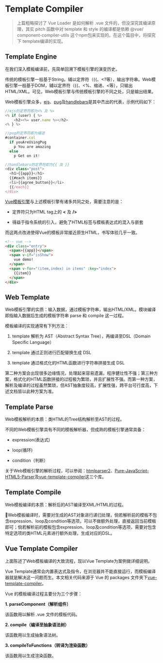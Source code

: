# Template Compiler

> 上篇粗略探讨了 Vue Loader 是如何解析 .vue 文件的，但没深究其编译原理，其实 pitch 函数中对 template 和 style 的编译都是依赖 @vue/ component-compiler-utils 这个npm包来实现的。在这个篇目中，将探究下 template编译的实现。


## Template Engine

在我们深入模板编译前，先简单回溯下模板引擎的演变历史。

传统的模板引擎一般基于String，辅以定界符（{{、<?等），输出字符串。Web模板引擎一般基于DOM，辅以定界符（{{、<%、缩进、<等），只输出HTML/XML。可见，Web模板引擎与传统模板引擎的不同之处，只是输出结果。

Web模板引擎众多，[ejs](https://github.com/tj/ejs)、[pug](https://pugjs.org/api/getting-started.html)及[handlebars](http://handlebarsjs.com/)是其中杰出的代表，示例代码如下：

```javascript
//ejs的定界符即为<% 及 %>
<% if (user) { %>
    <h2><%= user.name %></h2>
<% } %>

//pug的定界符即为缩进
#container.col
  if youAreUsingPug
    p You are amazing
  else
    p Get on it!

//handlebars的定界符即为{{ 及 }}
<div class="post">
  <h1>{{app}}</h1>
  {{#each items}}
  <li>{{agree_button}}</li>
  {{/each}}
</div>

```

[Vue模板引擎](https://vuejs.org/)与上述模板引擎有诸多共同之处，需要注意的是：

- 定界符只为HTML tag上的 **<** 及 **/>**

- 得益于指令系统的引入，避免了HTML标签与模板表达式的混入与嵌套

而这两点改进使得Vue的模板非常接近原生HTML，书写体验几乎一致。

```html
<!-- vue -->
<div class="entry">
  <span>{{app}}</span>
  <span v-if="isShow">
    vue demo!
  </span>
  <span v-for="(item,index) in items" :key="index">
    {{item}}
  </span>
</div>
```

## Web Template

Web模板引擎的实质：输入数据，通过模板字符串，输出HTML/XML。模块编译即指输入数据后生成的模板字符串 parse 和 compile 这一过程。

模板编译的实现通常有下列方法： 

1. template 解析为 AST（Abstract Syntax Tree），再编译至DSL（Domain Specific Language）

2. template 通过正则进行匹配替换生成 DSL

3. template 通过格式化的HTML函数进行字符串拼接生成 DSL

第二种方案会出现很多边缘情况，处理起来容易遗漏，程序健壮性不强；第三种方案，格式化的HTML函数拼接的过程极为繁琐，并且扩展性不强。而第一种方案，解析及编译的过程虽然繁琐，但AST抽象度较高，扩展性强，跨平台可行度高，下述文档皆以此种方案为准。

## Template Parse

Web模板解析的本质：类HTML的Tree结构解析至AST的过程。

不同的Web模板引擎具有不同的模板解析器，但成熟的模板引擎通常具备：

- expression(表达式)

- loop(循环)

- condition（判断）

关于Web模板引擎的解析过程，可以参阅：[htmlparser2](https://github.com/fb55/htmlparser2)、[Pure-JavaScript-HTML5-Parser](https://github.com/blowsie/Pure-JavaScript-HTML5-Parser)及[vue-template-compiler](https://github.com/vuejs/vue/tree/dev/packages/vue-template-compiler#readme)这三个库。

## Template Compile

Web模板编译的本质：解析后的AST编译至XML/HTML的过程。

Web模板编译时，需要对生成的AST对象进行递归处理，倘若解析前的模板不包含expression、loop及condition等选项，可以不做额外处理，直接返回当前模板即可；倘若解析前的模板包含expression、loop及condition等选项，需要对包含特定选项的类HTML元素进行额外处理，生成对应的DSL。

## Vue Template Compiler

上面陈述了Web模板编译的大致流程，现以Vue Template为案例做详细说明。

Vue Template通常会内置表达式及指令，在浏览器并不能直接运行，而模板编译器就是解决这一问题而生。本文相关代码来源于 Vue 的 packages 文件夹下[vue-template-compiler](https://github.com/vuejs/vue/tree/dev/packages/vue-template-compiler)。

Vue 的模板编译过程主要分为三个步骤：

**1. parseComponent（解析组件）**

该函数用以解析 .vue 文件的模板代码。

**2. compile（编译至抽象语法树）**

该函数用以生成抽象语法树。

**3. compileToFunctions（转译为渲染函数）**

该函数用以生成渲染函数。

